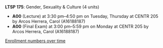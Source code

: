 **LTSP 175**: Gender, Sexuality & Culture (4 units)

- **A00** (Lecture) at 3:30 pm–4:50 pm on Tuesday, Thursday at CENTR 205 by Arcos Herrera, Carol (A16188187)
- **A00** (Final Exam) at 3:00 pm–5:59 pm on Monday at CENTR 205 by Arcos Herrera, Carol (A16188187)

[Enrollment numbers over time](./LTSP175.tsv)
